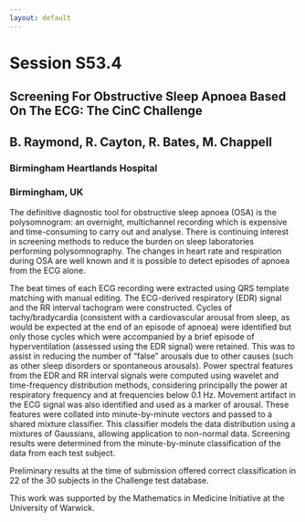 ```yaml
---
layout: default
---
```


# Session S53.4
## Screening For Obstructive Sleep Apnoea Based On The ECG: The CinC Challenge
## B. Raymond, R. Cayton, R. Bates, M. Chappell
### Birmingham Heartlands Hospital
### Birmingham, UK

The definitive diagnostic tool for obstructive sleep apnoea (OSA) is
the polysomnogram: an overnight, multichannel recording which is
expensive and time-consuming to carry out and analyse. There is
continuing interest in screening methods to reduce the burden on sleep
laboratories performing polysomnography. The changes in heart rate and
respiration during OSA are well known and it is possible to detect
episodes of apnoea from the ECG alone.

The beat times of each ECG recording were extracted using QRS template
matching with manual editing. The ECG-derived respiratory (EDR) signal
and the RR interval tachogram were constructed. Cycles of
tachy/bradycardia (consistent with a cardiovascular arousal from
sleep, as would be expected at the end of an episode of apnoea) were
identified but only those cycles which were accompanied by a brief
episode of hyperventilation (assessed using the EDR signal) were
retained. This was to assist in reducing the number of “false”
arousals due to other causes (such as other sleep disorders or
spontaneous arousals). Power spectral features from the EDR and RR
interval signals were computed using wavelet and time-frequency
distribution methods, considering principally the power at respiratory
frequency and at frequencies below 0.1 Hz. Movement artifact in the
ECG signal was also identified and used as a marker of arousal. These
features were collated into minute-by-minute vectors and passed to a
shared mixture classifier. This classifier models the data
distribution using a mixtures of Gaussians, allowing application to
non-normal data. Screening results were determined from the
minute-by-minute classification of the data from each test subject.

Preliminary results at the time of submission offered correct
classification in 22 of the 30 subjects in the Challenge test
database.

This work was supported by the Mathematics in Medicine Initiative at
the University of Warwick.
